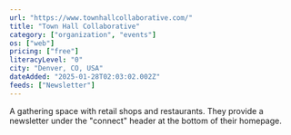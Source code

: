 ```yaml
---
url: "https://www.townhallcollaborative.com/"
title: "Town Hall Collaborative"
category: ["organization", "events"]
os: ["web"]
pricing: ["free"]
literacyLevel: "0"
city: "Denver, CO, USA"
dateAdded: "2025-01-28T02:03:02.002Z"
feeds: ["Newsletter"]
---
```


A gathering space with retail shops and restaurants. They provide a newsletter under the "connect" header at the bottom of their homepage.